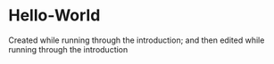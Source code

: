 # Hello-World
Created while running through the  introduction;
and then edited while running through the  introduction
